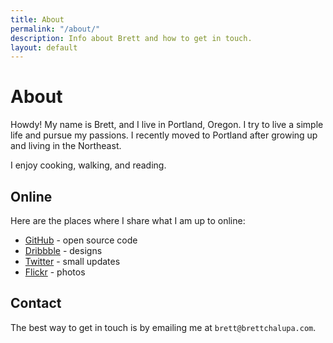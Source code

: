 ```yaml
---
title: About
permalink: "/about/"
description: Info about Brett and how to get in touch.
layout: default
---
```


# About

Howdy! My name is Brett, and I live in Portland, Oregon. I try to live a simple life and pursue my passions. I recently moved to Portland after growing up and living in the Northeast.

I enjoy cooking, walking, and reading.

## Online

Here are the places where I share what I am up to online:

- [GitHub](https://github.com/brettchalupa) - open source code
- [Dribbble](https://dribbble.com/brettchalupa) - designs
- [Twitter](https://twitter.com/brettchalupa) - small updates
- [Flickr](https://www.flickr.com/photos/brettchalupa/) - photos

## Contact

The best way to get in touch is by emailing me at
`brett@brettchalupa.com`.
